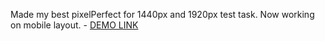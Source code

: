 Made my best pixelPerfect for 1440px and 1920px test task. Now working on mobile layout.
    - [DEMO LINK](https://sanyanemesh.github.io/LabTop__test-task/)
